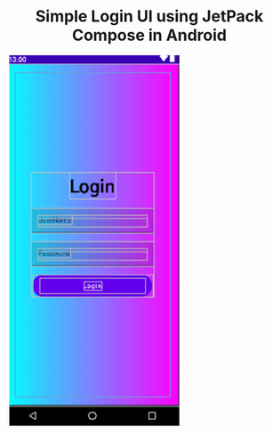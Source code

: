 <h1 align="center">Simple Login UI using JetPack Compose in Android </h1>

<img align="center" width="306px" src="https://github.com/tech-deity/Compose/blob/dev/login.png" />
